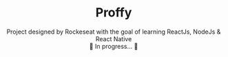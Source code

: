 <h1 align="center"> Proffy </h1>

<p align="center"> 
	Project designed by Rockeseat with the goal of learning ReactJs, NodeJs & React Native  
	<br/>
	🚧   In progress...  🚧
</p>
